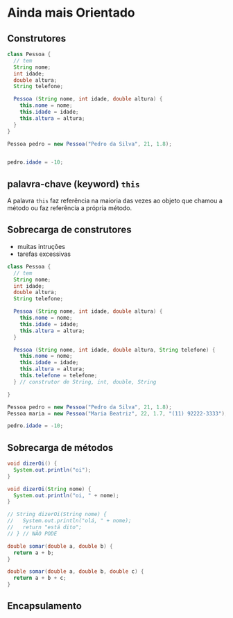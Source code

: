 # Ainda mais Orientado

## Construtores

```java
class Pessoa {
  // tem
  String nome;
  int idade;
  double altura;
  String telefone;

  Pessoa (String nome, int idade, double altura) {
    this.nome = nome;
    this.idade = idade;
    this.altura = altura;
  }
}
```

```java
Pessoa pedro = new Pessoa("Pedro da Silva", 21, 1.8);


pedro.idade = -10;
```

## palavra-chave (keyword) `this`

A palavra `this` faz referência na maioria das vezes ao objeto que chamou a método ou faz referência a própria método.

## Sobrecarga de construtores

- muitas intruções
- tarefas excessivas

```java
class Pessoa {
  // tem
  String nome;
  int idade;
  double altura;
  String telefone;

  Pessoa (String nome, int idade, double altura) {
    this.nome = nome;
    this.idade = idade;
    this.altura = altura;
  }

  Pessoa (String nome, int idade, double altura, String telefone) {
    this.nome = nome;
    this.idade = idade;
    this.altura = altura;
    this.telefone = telefone;
  } // construtor de String, int, double, String

}
```

```java
Pessoa pedro = new Pessoa("Pedro da Silva", 21, 1.8);
Pessoa maria = new Pessoa("Maria Beatriz", 22, 1.7, "(11) 92222-3333");

pedro.idade = -10;
```

## Sobrecarga de métodos

```java
void dizerOi() {
  System.out.println("oi");
}

void dizerOi(String nome) {
  System.out.println("oi, " + nome);
}

// String dizerOi(String nome) {
//   System.out.println("olá, " + nome);
//   return "está dito";
// } // NÃO PODE

double somar(double a, double b) {
  return a + b;
}

double somar(double a, double b, double c) {
  return a + b + c;
}
```

## Encapsulamento
